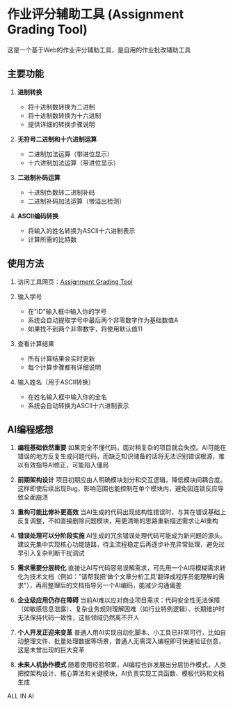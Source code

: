 # 作业评分辅助工具 (Assignment Grading Tool)

这是一个基于Web的作业评分辅助工具，是自用的作业批改辅助工具

## 主要功能

1. **进制转换**
   - 将十进制数转换为二进制
   - 将十进制数转换为十六进制
   - 提供详细的转换步骤说明

2. **无符号二进制和十六进制运算**
   - 二进制加法运算（带进位显示）
   - 十六进制加法运算（带进位显示）

3. **二进制补码运算**
   - 十进制负数转二进制补码
   - 二进制补码加法运算（带溢出检测）

4. **ASCII编码转换**
   - 将输入的姓名转换为ASCII十六进制表示
   - 计算所需的比特数

## 使用方法

1. 访问工具网页：[Assignment Grading Tool](xxx)

2. 输入学号
   - 在"ID"输入框中输入你的学号
   - 系统会自动提取学号中最后两个非零数字作为基础数值A
   - 如果找不到两个非零数字，将使用默认值11

3. 查看计算结果
   - 所有计算结果会实时更新
   - 每个计算步骤都有详细说明

4. 输入姓名（用于ASCII转换）
   - 在姓名输入框中输入你的全名
   - 系统会自动转换为ASCII十六进制表示

## AI编程感想

1. **编程基础依然重要**
如果完全不懂代码，面对稍复杂的项目就会失控。AI可能在错误的地方反复生成问题代码，而缺乏知识储备的话将无法识别错误根源，难以有效指导AI修正，可能陷入僵局

2. **前期架构设计**
项目初期应由人明确模块划分和交互逻辑，降低模块间耦合度。这样即使后续出现Bug，影响范围也能控制在单个模块内，避免因连锁反应导致全面崩溃

3. **重构可能比修补更高效**
当AI生成的代码出现结构性错误时，与其在错误基础上反复调整，不如直接删除问题模块，用更清晰的思路重新描述需求让AI重构

4. **错误处理可以分阶段实施**
AI生成的冗余错误处理代码可能成为新问题的源头。建议先集中实现核心功能链路，待主流程稳定后再逐步补充异常处理，避免过早引入复杂判断干扰调试

5. **需求需要分层转化**
直接让AI写代码容易误解需求，可先用一个AI将模糊需求转化为技术文档（例如："请帮我把‘做个文章分析工具’翻译成程序员能理解的需求"），再用整理后的文档指导另一个AI编码，能减少沟通偏差

6. **企业级应用仍存在障碍**
当前AI难以应对商业项目需求：代码安全性无法保障（如敏感信息泄露）、复杂业务规则理解困难（如行业特例逻辑）、长期维护时无法保持代码一致性，这些领域仍然离不开人

7. **个人开发正迎来变革**
普通人用AI实现自动化脚本、小工具已非常可行，比如自动整理文件、批量处理数据等场景，普通人无需深入编程即可快速验证创意，这是未曾出现的巨大变革

8. **未来人机协作模式**
随着使用经验积累，AI编程也许发展出分层协作模式，人类把控架构设计、核心算法和关键模块，AI负责实现工具函数、模板代码和文档生成

ALL IN AI
